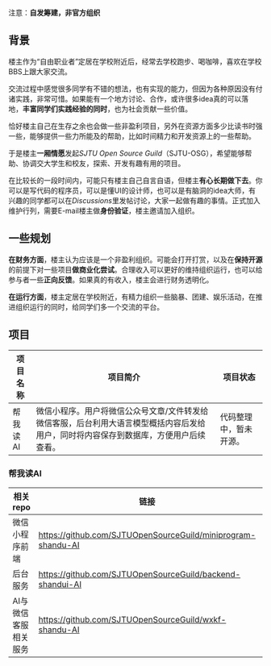 注意：**自发筹建，非官方组织**

## 背景

楼主作为“自由职业者”定居在学校附近后，经常去学校跑步、喝咖啡，喜欢在学校BBS上跟大家交流。

交流过程中感觉很多同学有不错的想法，也有实现的能力，但因为各种原因没有付诸实践，非常可惜。如果能有一个地方讨论、合作，或许很多idea真的可以落地，**丰富同学们实践经验的同时**，也为社会贡献一些价值。

恰好楼主自己在生存之余也会做一些非盈利项目，另外在资源方面多少比读书时强一些，能够提供一些力所能及的帮助，比如时间精力和开发资源上的一些帮助。

于是楼主**一厢情愿**发起*SJTU Open Source Guild*（SJTU-OSG），希望能够帮助、协调交大学生和校友，探索、开发有趣有用的项目。

在比较长的一段时间内，可能只有楼主自己自言自语，但楼主**有心长期做下去**。你可以是写代码的程序员，可以是懂UI的设计师，也可以是有脑洞的idea大师，有兴趣的同学都可以在*Discussions*里发帖讨论，大家一起做有趣的事情。正式加入维护行列，需要E-mail楼主做**身份验证**，楼主邀请加入组织。



## 一些规划

**在财务方面**，楼主认为应该是一个非盈利组织。可能会打开打赏，以及在**保持开源**的前提下对一些项目**做商业化尝试**。合理收入可以更好的维持组织运行，也可以给参与者一些**正向反馈**。如果真的有收入，楼主会进行财务透明化。



**在运行方面**，楼主定居在学校附近，有精力组织一些脑暴、团建、娱乐活动，在推进组织运行的同时，给同学们多一个交流的平台。



## 项目

| 项目名称 | 项目简介                                                     | 项目状态               |
| -------- | ------------------------------------------------------------ | ---------------------- |
| 帮我读AI | 微信小程序。用户将微信公众号文章/文件转发给微信客服，后台利用大语言模型概括内容后发给用户，同时将内容保存到数据库，方便用户后续查看。 | 代码整理中，暂未开源。 |

### 帮我读AI

| 相关repo             | 链接                                                         |      |
| -------------------- | ------------------------------------------------------------ | ---- |
| 微信小程序前端       | https://github.com/SJTUOpenSourceGuild/miniprogram-shandu-AI |      |
| 后台服务             | https://github.com/SJTUOpenSourceGuild/backend-shandui-AI    |      |
| AI与微信客服相关服务 | https://github.com/SJTUOpenSourceGuild/wxkf-shandu-AI        |      |

